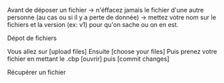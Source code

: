 Avant de déposer un fichier
-> n'éffacez jamais le fichier d'une autre personne (au cas ou si il y a perte de donnée)
-> mettez votre nom sur le fichiers et la version (ex: v1) pour qu'on sache ou on en est.

Dépot de fichiers

Vous allez sur [upload files]
Ensuite [choose your files]
Puis prenez votre fichier en mettant le .cbp
[ouvrir]
puis [commit changes]

Récupérer un fichier

